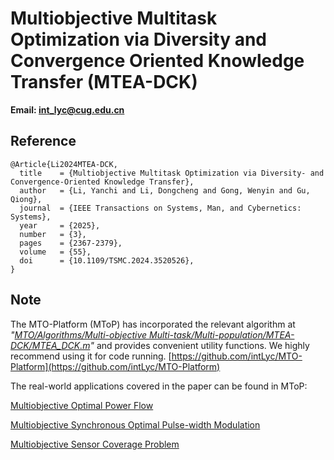 # Multiobjective Multitask Optimization via Diversity and Convergence Oriented Knowledge Transfer (MTEA-DCK)

**Email: <int_lyc@cug.edu.cn>**

## Reference

```
@Article{Li2024MTEA-DCK,
  title    = {Multiobjective Multitask Optimization via Diversity- and Convergence-Oriented Knowledge Transfer},
  author   = {Li, Yanchi and Li, Dongcheng and Gong, Wenyin and Gu, Qiong},
  journal  = {IEEE Transactions on Systems, Man, and Cybernetics: Systems},
  year     = {2025},
  number   = {3},
  pages    = {2367-2379},
  volume   = {55},
  doi      = {10.1109/TSMC.2024.3520526},
}
```

## Note

The MTO-Platform (MToP) has incorporated the relevant algorithm at *"[MTO/Algorithms/Multi-objective Multi-task/Multi-population/MTEA-DCK/MTEA_DCK.m](https://github.com/intLyc/MTO-Platform/blob/master/MTO/Algorithms/Multi-objective%20Multi-task/Multi-population/MTEA-DCK/MTEA_DCK.m)"* and provides convenient utility functions. We highly recommend using it for code running. [https://github.com/intLyc/MTO-Platform](https://github.com/intLyc/MTO-Platform)

The real-world applications covered in the paper can be found in MToP:

[Multiobjective Optimal Power Flow](https://github.com/intLyc/MTO-Platform/tree/master/MTO/Problems/Real-world%20Applications/Multiobjective%20Optimal%20Power%20Flow)

[Multiobjective Synchronous Optimal Pulse-width Modulation](https://github.com/intLyc/MTO-Platform/tree/master/MTO/Problems/Real-world%20Applications/Multiobjective%20Synchronous%20Optimal%20Pulse-width%20Modulation)

[Multiobjective Sensor Coverage Problem](https://github.com/intLyc/MTO-Platform/tree/master/MTO/Problems/Real-world%20Applications/Multiobjective%20Sensor%20Coverage%20Problem)

